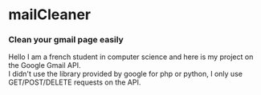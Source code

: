 # mailCleaner
### Clean your gmail page easily
Hello I am a french student in computer science and here is my project on the Google Gmail API. <br>
I didn't use the library provided by google for php or python, I only use GET/POST/DELETE requests on the API.
